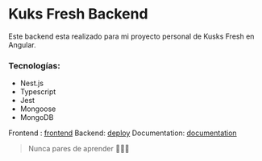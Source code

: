 # Kuks Fresh Backend

Este backend esta realizado para mi proyecto personal de Kusks Fresh en Angular.

### Tecnologías:

- Nest.js
- Typescript
- Jest
- Mongoose
- MongoDB

Frontend : [frontend](https://github.com/wilmion/kuks-fresh 'frontend')
Backend: [deploy](https://kuks-fresh.herokuapp.com/ 'backend')
Documentation: [documentation](https://kuks-fresh.herokuapp.com/api/ 'documentation')

> Nunca pares de aprender 💚💚💚
